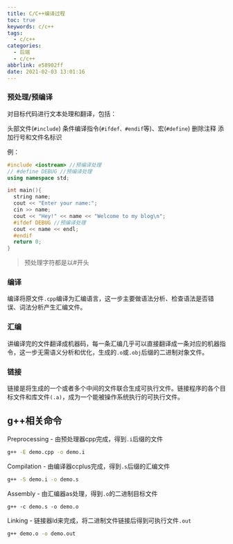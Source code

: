 ```yaml
---
title: C/C++编译过程
toc: true
keywords: c/c++
tags:
  - c/c++
categories:
  - 后端
  - c/c++
abbrlink: e58902ff
date: 2021-02-03 13:01:16
---
```


### 预处理/预编译
对目标代码进行文本处理和翻译，包括：
  
头部文件(`#include`)
条件编译指令(`#ifdef、#endif`等)、宏(`#define`)
删除注释
添加行号和文件名标识  

<!-- more -->

  
例：
```c++
#include <iostream> //预编译处理
// #define DEBUG //预编译处理
using namespace std;

int main(){
  string name;
  cout << "Enter your name:";
  cin >> name;
  cout << "Hey!" << name << "Welcome to my blog\n";
  #ifdef DEBUG //预编译处理
  cout << name << endl;
  #endif
  return 0;
}
```
> 预处理字符都是以#开头
### 编译
编译将原文件`.cpp`编译为汇编语言，这一步主要做语法分析、检查语法是否错误、词法分析产生汇编文件。
### 汇编
讲编译完的文件翻译成机器码，每一条汇编几乎可以直接翻译成一条对应的机器指令，这一步无需语义分析和优化，生成的`.o`或`.obj`后缀的二进制对象文件。
### 链接
链接是将生成的一个或者多个中间的文件联合生成可执行文件。链接程序的各个目标文件和库文件`(.a)`，成为一个能被操作系统执行的可执行文件。
## g++相关命令
Preprocessing - 由预处理器cpp完成，得到`.i`后缀的文件
```sh
g++ -E demo.cpp -o demo.i
```
Compilation - 由编译器ccplus完成，得到`.s`后缀的汇编文件
```sh
g++ -S demo.i -o demo.s
```
Assembly - 由汇编器as处理，得到`.o`的二进制目标文件
```
g++ -c demo.s -o demo.o
```
Linking - 链接器ld来完成，将二进制文件链接后得到可执行文件`.out`
```sh
g++ demo.o -o demo.out
```
